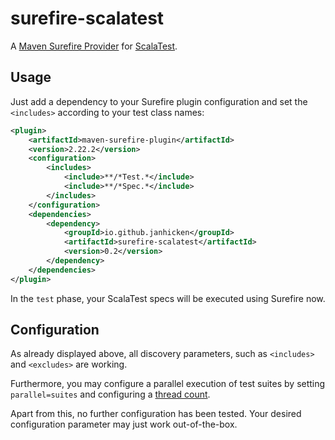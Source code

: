 # surefire-scalatest

A [Maven Surefire Provider](https://maven.apache.org/surefire/maven-surefire-plugin/api.html) for [ScalaTest](https://www.scalatest.org).

## Usage

Just add a dependency to your Surefire plugin configuration and set the `<includes>` according to your test class names:

```xml
<plugin>
    <artifactId>maven-surefire-plugin</artifactId>
    <version>2.22.2</version>
    <configuration>
        <includes>
            <include>**/*Test.*</include>
            <include>**/*Spec.*</include>
        </includes>
    </configuration>
    <dependencies>
        <dependency>
            <groupId>io.github.janhicken</groupId>
            <artifactId>surefire-scalatest</artifactId>
            <version>0.2</version>
        </dependency>
    </dependencies>
</plugin>
```

In the `test` phase, your ScalaTest specs will be executed using Surefire now.

## Configuration

As already displayed above, all discovery parameters, such as `<includes>` and `<excludes>` are working.

Furthermore, you may configure a parallel execution of test suites by setting `parallel=suites` and configuring a
[thread count](https://maven.apache.org/surefire/maven-surefire-plugin/test-mojo.html#threadCount).

Apart from this, no further configuration has been tested. Your desired configuration parameter may just work
out-of-the-box.

